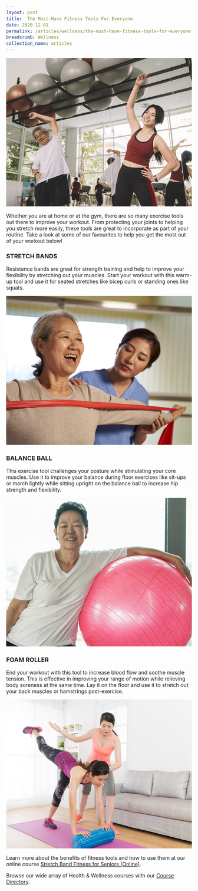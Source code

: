 ```yaml
---
layout: post
title:  The Must-Have Fitness Tools For Everyone
date: 2020-12-01
permalink: /articles/wellness/the-must-have-fitness-tools-for-everyone
breadcrumb: Wellness
collection_name: articles
---
```

![The Must-Have Fitness Tools For Everyone](/images/content-articles/wellness/the-must-have-fitness-tools-for-everyone-img1.jpg)

Whether you are at home or at the gym, there are so many exercise tools out there to improve your workout. From protecting your joints to helping you stretch more easily, these tools are great to incorporate as part of your routine. Take a look at some of our favourites to help you get the most out of your workout below!

### STRETCH BANDS
Resistance bands are great for strength training and help to improve your flexibility by stretching out your muscles. Start your workout with this warm-up tool and use it for seated stretches like bicep curls or standing ones like squats.

![The Must-Have Fitness Tools For Everyone](/images/content-articles/wellness/the-must-have-fitness-tools-for-everyone-img2.jpg)

### BALANCE BALL
This exercise tool challenges your posture while stimulating your core muscles. Use it to improve your balance during floor exercises like sit-ups or march lightly while sitting upright on the balance ball to increase hip strength and flexibility. 

![The Must-Have Fitness Tools For Everyone](/images/content-articles/wellness/the-must-have-fitness-tools-for-everyone-img3.jpg)

### FOAM ROLLER
End your workout with this tool to increase blood flow and soothe muscle tension. This is effective in improving your range of motion while relieving body soreness at the same time. Lay it on the floor and use it to stretch out your back muscles or hamstrings post-exercise.

![The Must-Have Fitness Tools For Everyone](/images/content-articles/wellness/the-must-have-fitness-tools-for-everyone-img4.jpg)

Learn more about the benefits of fitness tools and how to use them at our online course [Stretch Band Fitness for Seniors (Online)](../../course-directory/health-and-wellness/#stretchbandfitnessforseniorsonlinecourses).

Browse our wide array of Health & Wellness courses with our [Course Directory](../../course-directory/health-and-wellness/).